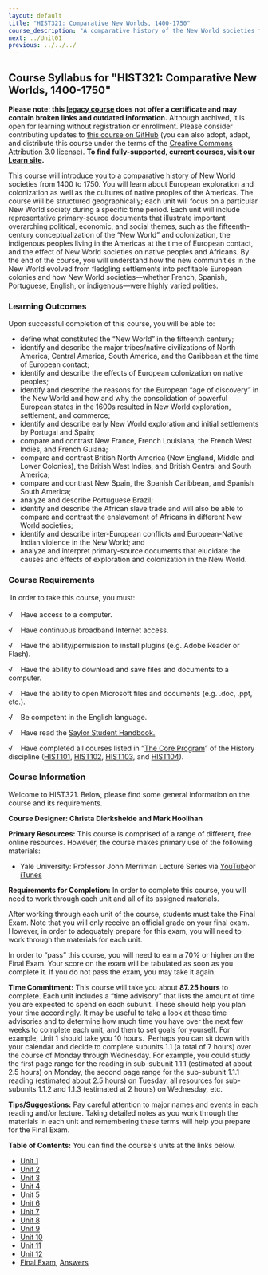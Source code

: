 ```yaml
---
layout: default
title: "HIST321: Comparative New Worlds, 1400-1750"
course_description: "A comparative history of the New World societies from 1400 to 1750, focusing on the interactions between indigenous American groups, Africans, and European colonizers."
next: ../Unit01
previous: ../../../
---
```

Course Syllabus for "HIST321: Comparative New Worlds, 1400-1750"
----------------------------------------------------------------

**Please note: this [legacy course](https://sayloracademy.zendesk.com/hc/en-us/articles/206089967) does not offer a certificate and may contain 
broken links and outdated information.** Although archived, it is open 
for learning without registration or enrollment. Please consider contributing 
updates to [this course on GitHub](https://github.com/saylordotorg/course_hist321) 
(you can also adopt, adapt, and distribute this course under the terms of 
the [Creative Commons Attribution 3.0 license](http://creativecommons.org/licenses/by/3.0/)). **To find fully-supported, current courses, [visit our 
Learn site](https://learn.saylor.org).**

This course will introduce you to a comparative history of New World
societies from 1400 to 1750. You will learn about European exploration
and colonization as well as the cultures of native peoples of the
Americas. The course will be structured geographically; each unit will
focus on a particular New World society during a specific time period.
Each unit will include representative primary-source documents that
illustrate important overarching political, economic, and social themes,
such as the fifteenth-century conceptualization of the “New World” and
colonization, the indigenous peoples living in the Americas at the time
of European contact, and the effect of New World societies on native
peoples and Africans. By the end of the course, you will understand how
the new communities in the New World evolved from fledgling settlements
into profitable European colonies and how New World societies—whether
French, Spanish, Portuguese, English, or indigenous—were highly varied
polities.

### Learning Outcomes

Upon successful completion of this course, you will be able to:

-   define what constituted the “New World” in the fifteenth century;
-   identify and describe the major tribes/native civilizations of North
    America, Central America, South America, and the Caribbean at the
    time of European contact;
-   identify and describe the effects of European colonization on native
    peoples;
-   identify and describe the reasons for the European “age of
    discovery” in the New World and how and why the consolidation of
    powerful European states in the 1600s resulted in New World
    exploration, settlement, and commerce;
-   identify and describe early New World exploration and initial
    settlements by Portugal and Spain;
-   compare and contrast New France, French Louisiana, the French West
    Indies, and French Guiana;
-   compare and contrast British North America (New England, Middle and
    Lower Colonies), the British West Indies, and British Central and
    South America;
-   compare and contrast New Spain, the Spanish Caribbean, and Spanish
    South America;
-   analyze and describe Portuguese Brazil;
-   identify and describe the African slave trade and will also be able
    to compare and contrast the enslavement of Africans in different New
    World societies;
-   identify and describe inter-European conflicts and European-Native
    Indian violence in the New World; and
-   analyze and interpret primary-source documents that elucidate the
    causes and effects of exploration and colonization in the New World.

### Course Requirements

 In order to take this course, you must:  
    
 √    Have access to a computer.  
  
 √    Have continuous broadband Internet access.  
  
 √    Have the ability/permission to install plugins (e.g. Adobe Reader
or Flash).  
  
 √    Have the ability to download and save files and documents to a
computer.  
  
 √    Have the ability to open Microsoft files and documents (e.g. .doc,
.ppt, etc.).  
  
 √    Be competent in the English language.  
  
 √    Have read the [Saylor Student
Handbook.](https://resources.saylor.org/wwwresources/archived/site/wp-content/uploads/2012/05/Saylor-StudentHandbook.pdf)  
  
 √    Have completed all courses listed in “[The Core
Program](http://www.saylor.org/majors/history/)” of the History
discipline ([HIST101](http://www.saylor.org/courses/hist101/),
[HIST102](http://www.saylor.org/courses/hist102/),
[HIST103](http://www.saylor.org/courses/hist103/), and
[HIST104](http://www.saylor.org/courses/hist104/)).

### Course Information

Welcome to HIST321. Below, please find some general information on the
course and its requirements.

**Course Designer: Christa Dierksheide and Mark Hoolihan**

**Primary Resources:** This course is comprised of a range of different,
free online resources. However, the course makes primary use of the
following materials:

-   Yale University: Professor John Merriman Lecture Series via
    [YouTube](http://www.youtube.com/watch?v=zeGaZf3vAM0&feature=player_profilepage)or
    [iTunes](http://itunes.apple.com/itunes-u/european-civilization-1648/id341651047)

**Requirements for Completion:** In order to complete this course, you
will need to work through each unit and all of its assigned materials.

After working through each unit of the course, students must take the
Final Exam. Note that you will only receive an official grade on your
final exam. However, in order to adequately prepare for this exam, you
will need to work through the materials for each unit.

In order to “pass” this course, you will need to earn a 70% or higher on
the Final Exam. Your score on the exam will be tabulated as soon as you
complete it. If you do not pass the exam, you may take it again.

**Time Commitment:** This course will take you about **87.25 hours** to
complete. Each unit includes a “time advisory” that lists the amount of
time you are expected to spend on each subunit. These should help you
plan your time accordingly. It may be useful to take a look at these
time advisories and to determine how much time you have over the next
few weeks to complete each unit, and then to set goals for yourself. For
example, Unit 1 should take you 10 hours.  Perhaps you can sit down with
your calendar and decide to complete subunits 1.1 (a total of 7 hours)
over the course of Monday through Wednesday. For example, you could
study the first page range for the reading in sub-subunit 1.1.1
(estimated at about 2.5 hours) on Monday, the second page range for the
sub-subunit 1.1.1 reading (estimated about 2.5 hours) on Tuesday, all
resources for sub-subunits 1.1.2 and 1.1.3 (estimated at 2 hours) on
Wednesday, etc.

**Tips/Suggestions:** Pay careful attention to major names and events in
each reading and/or lecture. Taking detailed notes as you work through
the materials in each unit and remembering these terms will help you
prepare for the Final Exam.

**Table of Contents:** You can find the course's units at the links below.

- [Unit 1](https://legacy.saylor.org/hist321/Unit01/)
- [Unit 2](https://legacy.saylor.org/hist321/Unit02/)
- [Unit 3](https://legacy.saylor.org/hist321/Unit03/)
- [Unit 4](https://legacy.saylor.org/hist321/Unit04/)
- [Unit 5](https://legacy.saylor.org/hist321/Unit05/)
- [Unit 6](https://legacy.saylor.org/hist321/Unit06/)
- [Unit 7](https://legacy.saylor.org/hist321/Unit07/)
- [Unit 8](https://legacy.saylor.org/hist321/Unit08/)
- [Unit 9](https://legacy.saylor.org/hist321/Unit09/)
- [Unit 10](https://legacy.saylor.org/hist321/Unit10/)
- [Unit 11](https://legacy.saylor.org/hist321/Unit11/)
- [Unit 12](https://legacy.saylor.org/hist321/Unit12/)
- [Final Exam](http://saylordotorg.github.io/LegacyExams/HIST/HIST321/HIST321-FinalExam.html), [Answers](http://saylordotorg.github.io/LegacyExams/HIST/HIST321/HIST321-FinalExam-Answers.html)
